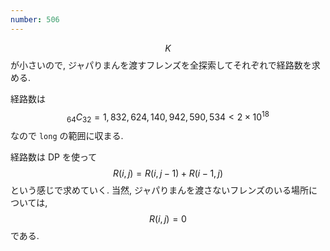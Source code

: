 ```yaml
---
number: 506
---
```

$$ K $$ が小さいので, ジャパりまんを渡すフレンズを全探索してそれぞれで経路数を求める.

経路数は $$ {}_{64}C_{32} = 1,832,624,140,942,590,534 \lt 2 \times 10^{18} $$ なので `long` の範囲に収まる.

経路数は DP を使って $$ R(i, j) = R(i, j-1) + R(i-1, j) $$ という感じで求めていく. 当然, ジャパりまんを渡さないフレンズのいる場所については, $$ R(i, j) = 0 $$ である.
